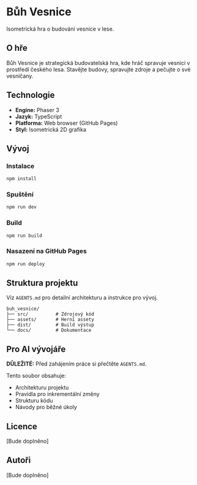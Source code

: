 # Bůh Vesnice

Isometrická hra o budování vesnice v lese.

## O hře

Bůh Vesnice je strategická budovatelská hra, kde hráč spravuje vesnici v prostředí českého lesa. Stavějte budovy, spravujte zdroje a pečujte o své vesničany.

## Technologie

- **Engine:** Phaser 3
- **Jazyk:** TypeScript
- **Platforma:** Web browser (GitHub Pages)
- **Styl:** Isometrická 2D grafika

## Vývoj

### Instalace

```bash
npm install
```

### Spuštění

```bash
npm run dev
```

### Build

```bash
npm run build
```

### Nasazení na GitHub Pages

```bash
npm run deploy
```

## Struktura projektu

Viz `AGENTS.md` pro detailní architekturu a instrukce pro vývoj.

```
buh_vesnice/
├── src/          # Zdrojový kód
├── assets/       # Herní assety
├── dist/         # Build výstup
└── docs/         # Dokumentace
```

## Pro AI vývojáře

**DŮLEŽITÉ:** Před zahájením práce si přečtěte `AGENTS.md`.

Tento soubor obsahuje:
- Architekturu projektu
- Pravidla pro inkrementální změny
- Strukturu kódu
- Návody pro běžné úkoly

## Licence

[Bude doplněno]

## Autoři

[Bude doplněno]
